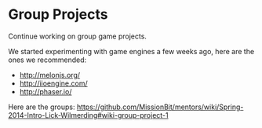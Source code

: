 # Group Projects

Continue working on group game projects.

We started experimenting with game engines a few weeks ago, here are the
ones we recommended:

* http://melonjs.org/
* http://iioengine.com/
* http://phaser.io/

Here are the groups: https://github.com/MissionBit/mentors/wiki/Spring-2014-Intro-Lick-Wilmerding#wiki-group-project-1
